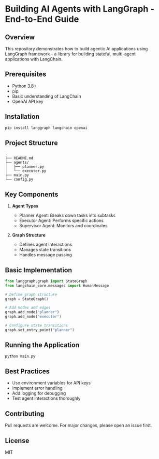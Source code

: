 # Building AI Agents with LangGraph - End-to-End Guide

## Overview
This repository demonstrates how to build agentic AI applications using LangGraph framework - a library for building stateful, multi-agent applications with LangChain.

## Prerequisites
- Python 3.8+
- pip
- Basic understanding of LangChain
- OpenAI API key

## Installation
```bash
pip install langgraph langchain openai
```

## Project Structure
```
.
├── README.md
├── agents/
│   ├── planner.py
│   └── executor.py
├── main.py
└── config.py
```

## Key Components

1. **Agent Types**
    - Planner Agent: Breaks down tasks into subtasks
    - Executor Agent: Performs specific actions
    - Supervisor Agent: Monitors and coordinates

2. **Graph Structure**
    - Defines agent interactions
    - Manages state transitions
    - Handles message passing

## Basic Implementation

```python
from langgraph.graph import StateGraph
from langchain_core.messages import HumanMessage

# Define graph structure
graph = StateGraph()

# Add nodes and edges
graph.add_node("planner")
graph.add_node("executor")

# Configure state transitions
graph.set_entry_point("planner")
```

## Running the Application
```bash
python main.py
```

## Best Practices
- Use environment variables for API keys
- Implement error handling
- Add logging for debugging
- Test agent interactions thoroughly

## Contributing
Pull requests are welcome. For major changes, please open an issue first.

## License
MIT
